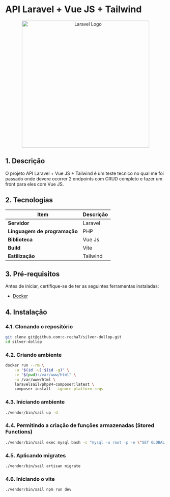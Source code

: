 # API Laravel + Vue JS + Tailwind

<p align="center"><a href="https://laravel.com" target="_blank"><img src="https://raw.githubusercontent.com/laravel/art/master/logo-lockup/5%20SVG/2%20CMYK/1%20Full%20Color/laravel-logolockup-cmyk-red.svg" width="400" alt="Laravel Logo"></a></p>

## 1. Descrição

O projeto API Laravel + Vue JS + Tailwind é um teste tecnico no qual me foi passado onde devere ocorrer 2 endpoints com CRUD completo e fazer um front para eles com Vue JS.

## 2. Tecnologias

| Item                         | Descrição |
| ---------------------------- | --------- |
| **Servidor**                 | Laravel   |
| **Linguagem de programação** | PHP       |
| **Biblioteca**               | Vue Js    |
| **Build**                    | Vite      |
| **Estilização**              | Tailwind  |

## 3. Pré-requisitos

Antes de iniciar, certifique-se de ter as seguintes ferramentas instaladas:

-   [Docker](https://www.docker.com/)

## 4. Instalação

### 4.1. Clonando o repositório

```bash
git clone git@github.com:c-rocha7/silver-dollop.git
cd silver-dollop
```

### 4.2. Criando ambiente

```bash
docker run --rm \
    -u "$(id -u):$(id -g)" \
    -v "$(pwd):/var/www/html" \
    -w /var/www/html \
    laravelsail/php84-composer:latest \
    composer install --ignore-platform-reqs
```

### 4.3. Iniciando ambiente

```bash
./vendor/bin/sail up -d
```

### 4.4. Permitindo a criação de funções armazenadas (Stored Functions)

```bash
./vendor/bin/sail exec mysql bash -c "mysql -u root -p -e \"SET GLOBAL log_bin_trust_function_creators = 1;\""
```

### 4.5. Aplicando migrates

```bash
./vendor/bin/sail artisan migrate
```

### 4.6. Iniciando o vite

```bash
./vendor/bin/sail npm run dev
```
